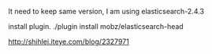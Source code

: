 It need to keep same version, I am using elasticsearch-2.4.3

install plugin.
./plugin install mobz/elasticsearch-head


http://shihlei.iteye.com/blog/2327971